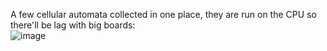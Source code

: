 A few cellular automata collected in one place, they are run on the CPU so there'll be lag with big boards:<br>
![image](https://github.com/user-attachments/assets/50e805ae-25c6-42ad-823e-44e6a7eb428c)
